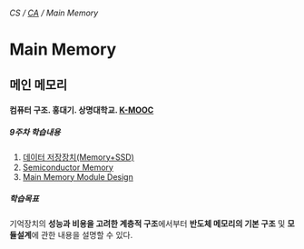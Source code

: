 ###### CS / [CA](../README.md) / Main Memory

# Main Memory

## 메인 메모리

#### 컴퓨터 구조. 홍대기. 상명대학교. [K-MOOC](http://www.kmooc.kr/courses/course-v1:SMUCk+CK.SMUC03k+2017_T6/course/)

##### 9주차 학습내용

1. [데이터 저장장치(Memory+SSD)](09_01.md)
2. [Semiconductor Memory](09_02.md)
3. [Main Memory Module Design](09_03.md)

##### 학습목표

기억장치의 **성능과 비용을 고려한 계층적 구조**에서부터
**반도체 메모리의 기본 구조** 및 **모듈설계**에 관한 내용을
설명할 수 있다.
